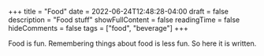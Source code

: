 +++
title = "Food"
date = 2022-06-24T12:48:28-04:00
draft = false 
description = "Food stuff"
showFullContent = false
readingTime = false
hideComments = false
tags = ["food", "beverage"]
+++

Food is fun. Remembering things about food is less fun.
So here it is written. 


